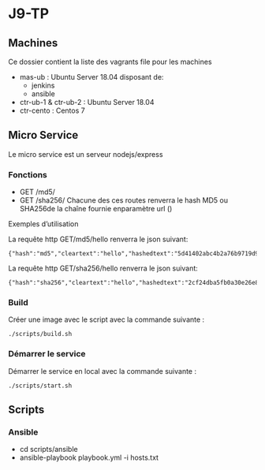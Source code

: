 # J9-TP

## Machines

Ce dossier contient la liste des vagrants file pour les machines
- mas-ub : Ubuntu Server 18.04 disposant de: 
    - jenkins
    - ansible
- ctr-ub-1 & ctr-ub-2 : Ubuntu Server 18.04
- ctr-cento : Centos 7

## Micro Service

Le micro service est un serveur nodejs/express

### Fonctions

- GET /md5/<str>
- GET /sha256/<str>
Chacune des ces routes renverra le hash MD5 ou SHA256de la chaîne fournie enparamètre url (<str>)

<p>Exemples d’utilisation</p> 
La requête http GET/md5/hello renverra le json suivant:
    
```
{"hash":"md5","cleartext":"hello","hashedtext":"5d41402abc4b2a76b9719d911017c592"}
```
La requête http GET/sha256/hello renverra le json suivant:
    
```
{"hash":"sha256","cleartext":"hello","hashedtext":"2cf24dba5fb0a30e26e83b2ac5b9e29e1b161e5c1fa7425e73043362938b9824"}
```

### Build

Créer une image avec le script avec la commande suivante : 
```
./scripts/build.sh
```

### Démarrer le service
Démarrer le service en local avec la commande suivante :
```
./scripts/start.sh
```
## Scripts

### Ansible

- cd scripts/ansible
- ansible-playbook playbook.yml -i hosts.txt

